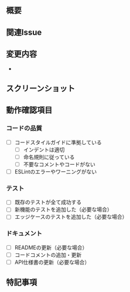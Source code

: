<!--
  開発フロー:
  1. developブランチから新しいブランチを作成
  2. 作成したブランチで変更を実装
  3. Pull Requestを作成
  4. レビュー後にdevelopブランチにマージ
-->

## 概要

<!-- このPull Requestの目的を1-2文で簡潔に説明してください -->

## 関連Issue

<!-- 関連するIssueがある場合は以下のように記載してください -->
<!-- 例: close #123, related #456 -->

## 変更内容

<!-- 実装の詳細を箇条書きで記載してください -->
<!-- 例: -->
<!-- - ログイン画面のデザインを更新 -->
<!-- - パスワードリセット機能を追加 -->

- 

## スクリーンショット

<!-- UIの変更がある場合は、変更前後のスクリーンショットを添付してください -->
<!-- 例: -->
<!-- ### 変更前 -->
<!-- [スクリーンショット] -->
<!-- ### 変更後 -->
<!-- [スクリーンショット] -->

## 動作確認項目

<!-- 確認が完了した項目にチェックを入れてください -->

### コードの品質

- [ ] コードスタイルガイドに準拠している
  - [ ] インデントは適切
  - [ ] 命名規則に従っている
  - [ ] 不要なコメントやコードがない
- [ ] ESLintのエラーやワーニングがない

### テスト

- [ ] 既存のテストが全て成功する
- [ ] 新機能のテストを追加した（必要な場合）
- [ ] エッジケースのテストを追加した（必要な場合）

### ドキュメント

- [ ] READMEの更新（必要な場合）
- [ ] コードコメントの追加・更新
- [ ] API仕様書の更新（必要な場合）

## 特記事項

<!-- レビュアーへの注意点や補足説明があれば記載してください -->
<!-- 例: -->
<!-- - この実装での特別な判断理由 -->
<!-- - 既知の制限事項 -->
<!-- - 今後の改善予定 --> 